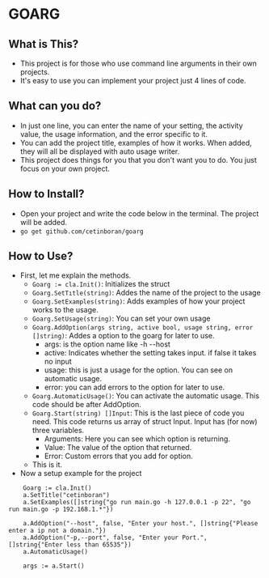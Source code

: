 # GOARG

## What is This?
+ This project is for those who use command line arguments in their own projects.
+ It's easy to use you can implement your project just 4 lines of code.

## What can you do?
+ In just one line, you can enter the name of your setting, the activity value, the usage information, and the error specific to it.
+ You can add the project title, examples of how it works. When added, they will all be displayed with auto usage writer.
+ This project does things for you that you don't want you to do. You just focus on your own project.

## How to Install?
+ Open your project and write the code below in the terminal. The project will be added.
+ `go get github.com/cetinboran/goarg`

## How to Use?
+ First, let me explain the methods.
    + `Goarg := cla.Init()`: Initializes  the struct
    + `Goarg.SetTıtle(string)`: Addes the name of the project to the usage
    + `Goarg.SetExamples(string)`: Adds examples of how your project works to the usage.
    + `Goarg.SetUsage(string)`: You can set your own usage 
    + `Goarg.AddOption(args string, active bool, usage string, error []string)`: Addes a option to the goarg for later to use.
        + args: is the option name like -h --host
        + active: Indicates whether the setting takes input. if false it takes no input
        + usage: this is just a usage for the option. You can see on automatic usage.
        + error: you can add errors to the option for later to use.
    + `Goarg.AutomaticUsage()`: You can activate the automatic usage. This code should be after AddOption.
    + `Goarg.Start(string) []Input`: This is the last piece of code you need. This code returns us array of struct Input. Input has (for now) three variables.
        + Arguments: Here you can see which option is returning.
        + Value: The value of the option that returned.
        + Error: Custom errors that you add for option.
    + This is it.
+ Now a setup example for the project

```
    Goarg := cla.Inıt()
    a.SetTitle("cetinboran")
    a.SetExamples([]string{"go run main.go -h 127.0.0.1 -p 22", "go run main.go -p 192.168.1.*"})

    a.AddOption("--host", false, "Enter your host.", []string{"Please enter a ip not a domain."})
    a.AddOption("-p,--port", false, "Enter your Port.", []string{"Enter less than 65535"})
    a.AutomaticUsage()

    args := a.Start()
```
